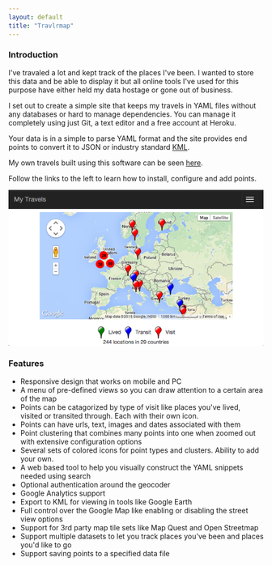 ```yaml
---
layout: default
title: "Travlrmap"
---
```


### Introduction

I've travaled a lot and kept track of the places I've been.  I wanted to store this data and be able to display it but all online tools I've used for this purpose have either held my data hostage or gone out of business.

I set out to create a simple site that keeps my travels in YAML files without any databases or hard to manage dependencies.  You can manage it completely using just Git, a text editor and a free account at Heroku.

Your data is in a simple to parse YAML format and the site provides end points to convert it to JSON or industry standard [KML](http://en.wikipedia.org/wiki/Keyhole_Markup_Language).

My own travels built using this software can be seen [here](http://travels.devco.net/).

Follow the links to the left to learn how to install, configure and add points.

![Preview](travlrmap-preview.png)

### Features

  * Responsive design that works on mobile and PC
  * A menu of pre-defined views so you can draw attention to a certain area of the map
  * Points can be catagorized by type of visit like places you've lived, visited or transited through.  Each with their own icon.
  * Points can have urls, text, images and dates associated with them
  * Point clustering that combines many points into one when zoomed out with extensive configuration options
  * Several sets of colored icons for point types and clusters.  Ability to add your own.
  * A web based tool to help you visually construct the YAML snippets needed using search
  * Optional authentication around the geocoder
  * Google Analytics support
  * Export to KML for viewing in tools like Google Earth
  * Full control over the Google Map like enabling or disabling the street view options
  * Support for 3rd party map tile sets like Map Quest and Open Streetmap
  * Support multiple datasets to let you track places you've been and places you'd like to go
  * Support saving points to a specified data file
